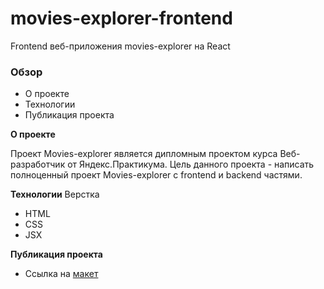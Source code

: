 # movies-explorer-frontend

Frontend веб-приложения movies-explorer на React

### Обзор

-   О проекте
-   Технологии
-   Публикация проекта

**О проекте**

Проект Movies-explorer является дипломным проектом курса Веб-разработчик от Яндекс.Практикума. Цель данного проекта - написать полноценный проект Movies-explorer с frontend и backend частями.

**Технологии**
Верстка

-   HTML
-   CSS
-   JSX

**Публикация проекта**

-   Ссылка на [макет](https://disk.yandex.ru/d/Ma3A8FZwfnEEyA)

